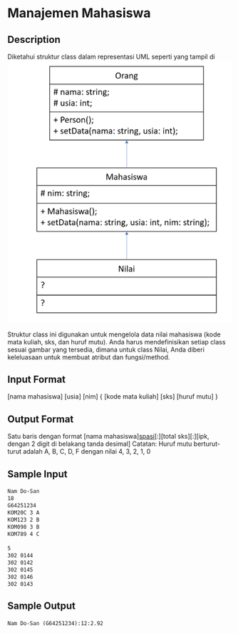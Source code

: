 # Manajemen Mahasiswa

## Description
Diketahui struktur class dalam representasi UML seperti yang tampil di ![link ini](img\mahasiswa.png)

Struktur class ini digunakan untuk mengelola data nilai mahasiswa (kode mata kuliah, sks, dan huruf mutu). Anda harus mendefinisikan setiap class sesuai gambar yang tersedia, dimana untuk class Nilai, Anda diberi keleluasaan untuk membuat atribut dan fungsi/method.

## Input Format
[nama mahasiswa]
[usia]
[nim]
{ [kode mata kuliah] [sks] [huruf mutu] }

## Output Format
Satu baris dengan format [nama mahasiswa][spasi]([nim])[:][total sks][:][ipk, dengan 2 digit di belakang tanda desimal]
Catatan: Huruf mutu berturut-turut adalah A, B, C, D, F dengan nilai 4, 3, 2, 1, 0

## Sample Input
```
Nam Do-San 
18 
G64251234 
KOM20C 3 A 
KOM123 2 B 
KOM098 3 B 
KOM789 4 C 

5
302 0144 
302 0142 
302 0145 
302 0146 
302 0143
```

## Sample Output
```
Nam Do-San (G64251234):12:2.92
```